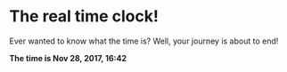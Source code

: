 # The real time clock!

Ever wanted to know what the time is? Well, your journey is about to end!

**The time is Nov 28, 2017, 16:42**